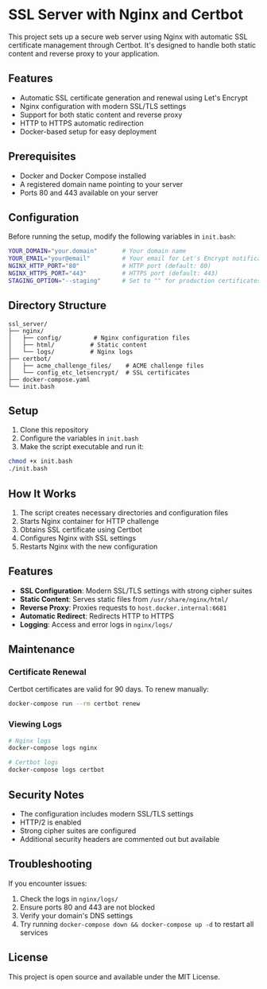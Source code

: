 # SSL Server with Nginx and Certbot

This project sets up a secure web server using Nginx with automatic SSL certificate management through Certbot. It's designed to handle both static content and reverse proxy to your application.

## Features

- Automatic SSL certificate generation and renewal using Let's Encrypt
- Nginx configuration with modern SSL/TLS settings
- Support for both static content and reverse proxy
- HTTP to HTTPS automatic redirection
- Docker-based setup for easy deployment

## Prerequisites

- Docker and Docker Compose installed
- A registered domain name pointing to your server
- Ports 80 and 443 available on your server

## Configuration

Before running the setup, modify the following variables in `init.bash`:

```bash
YOUR_DOMAIN="your.domain"       # Your domain name
YOUR_EMAIL="your@email"         # Your email for Let's Encrypt notifications
NGINX_HTTP_PORT="80"            # HTTP port (default: 80)
NGINX_HTTPS_PORT="443"          # HTTPS port (default: 443)
STAGING_OPTION="--staging"      # Set to "" for production certificates
```

## Directory Structure

```
ssl_server/
├── nginx/
│   ├── config/         # Nginx configuration files
│   ├── html/          # Static content
│   └── logs/          # Nginx logs
├── certbot/
│   ├── acme_challenge_files/    # ACME challenge files
│   └── config_etc_letsencrypt/  # SSL certificates
├── docker-compose.yaml
└── init.bash
```

## Setup

1. Clone this repository
2. Configure the variables in `init.bash`
3. Make the script executable and run it:

```bash
chmod +x init.bash
./init.bash
```

## How It Works

1. The script creates necessary directories and configuration files
2. Starts Nginx container for HTTP challenge
3. Obtains SSL certificate using Certbot
4. Configures Nginx with SSL settings
5. Restarts Nginx with the new configuration

## Features

- **SSL Configuration**: Modern SSL/TLS settings with strong cipher suites
- **Static Content**: Serves static files from `/usr/share/nginx/html/`
- **Reverse Proxy**: Proxies requests to `host.docker.internal:6681`
- **Automatic Redirect**: Redirects HTTP to HTTPS
- **Logging**: Access and error logs in `nginx/logs/`

## Maintenance

### Certificate Renewal

Certbot certificates are valid for 90 days. To renew manually:

```bash
docker-compose run --rm certbot renew
```

### Viewing Logs

```bash
# Nginx logs
docker-compose logs nginx

# Certbot logs
docker-compose logs certbot
```

## Security Notes

- The configuration includes modern SSL/TLS settings
- HTTP/2 is enabled
- Strong cipher suites are configured
- Additional security headers are commented out but available

## Troubleshooting

If you encounter issues:

1. Check the logs in `nginx/logs/`
2. Ensure ports 80 and 443 are not blocked
3. Verify your domain's DNS settings
4. Try running `docker-compose down && docker-compose up -d` to restart all services

## License

This project is open source and available under the MIT License.
